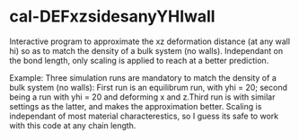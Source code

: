 # cal-DEFxzsidesanyYHIwall
Interactive program to approximate the xz deformation distance (at any wall hi) so as to match the density of a bulk system (no walls). Independant on the bond length, only scaling is applied to reach at a better prediction.

Example:
Three simulation runs are mandatory to match the density of a bulk system (no walls): First run is an equilibrum run, with yhi = 20; second being a run with yhi = 20 and deforming x and z.Third run is with similar settings as the latter, and makes the approximation better. Scaling is independant of most material characterestics, so I guess its safe to work with this code at any chain length.
